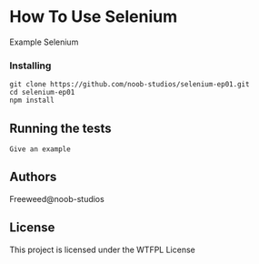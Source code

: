 # How To Use Selenium  

Example Selenium

### Installing

```
git clone https://github.com/noob-studios/selenium-ep01.git
cd selenium-ep01
npm install
```

## Running the tests

```
Give an example
```
## Authors

Freeweed@noob-studios

## License

This project is licensed under the WTFPL License
